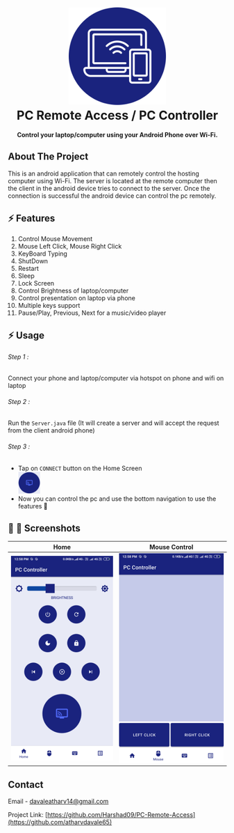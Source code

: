 <h1 align="center">
  <img src="https://github.com/Harshad09/PC-Remote-Access/blob/master/ScreenShots/mobile-service%20(4).png" width="224px"/><br/>
  PC Remote Access / PC Controller
</h1>
<p align="center"><b>Control your laptop/computer using your Android Phone over Wi-Fi.</b></p>


## About The Project
This is an android application that can remotely control the hosting computer using Wi-Fi. The server is located at the remote computer then the client in the android device tries to connect to the server. Once the connection is successful the android device can control the pc remotely.

## ⚡️ Features
1. Control Mouse Movement
2. Mouse Left Click, Mouse Right Click
3. KeyBoard Typing
4. ShutDown 
5. Restart
6. Sleep
7. Lock Screen
8. Control Brightness of laptop/computer
9. Control presentation on laptop via phone
10. Multiple keys support
11. Pause/Play, Previous, Next for a music/video player

## ⚡️ Usage
###### Step 1 :
Connect your phone and laptop/computer via hotspot on phone and wifi on laptop
###### Step 2 :
Run the `Server.java` file (It will create a server and will accept the request from the client android phone)
###### Step 3 :
- Tap on `CONNECT` button on the Home Screen <br><img src="https://github.com/Harshad09/PC-Remote-Access/blob/master/ScreenShots/WhatsApp%20Image%202021-08-24%20at%201.32.49%20PM.jpeg" width="50px"/>
- Now you can control the pc and use the bottom navigation to use the features 🙂

## 📎 📱 Screenshots

Home             |  Mouse Control
:-------------------------:|:-------------------------:
![](https://github.com/Harshad09/PC-Remote-Access/blob/master/ScreenShots/Screenshot_2021-08-23-12-59-00-139_com.example.pc_controller.png)  |  ![](https://github.com/Harshad09/PC-Remote-Access/blob/master/ScreenShots/Screenshot_2021-08-23-12-58-39-538_com.example.pc_controller.png)






<!-- CONTACT -->
## Contact

Email - davaleatharv14@gmail.com


Project Link: [https://github.com/Harshad09/PC-Remote-Access](https://github.com/atharvdavale65)


